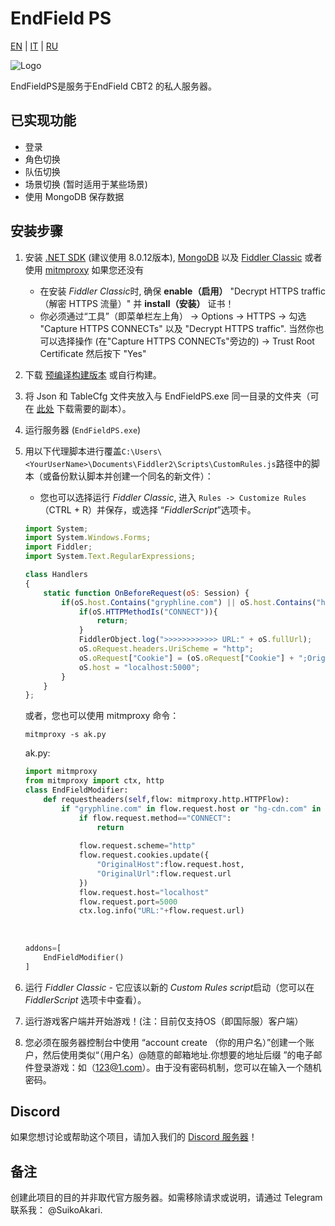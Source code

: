 # EndField PS
[EN](README.md) | [IT](docs/README_it-IT.md) | [RU](docs/README_ru-RU.md)

![Logo](https://socialify.git.ci/SuikoAkari/EndFieldPS/image?custom_description=Private+server+for+EndField&amp;description=1&amp;font=Jost&amp;forks=1&amp;issues=1&amp;language=1&amp;logo=https%3A%2F%2Farknights.wiki.gg%2Fimages%2F3%2F31%2FArknights_Endfield_logo.png&amp;name=1&amp;pattern=Circuit+Board&amp;pulls=1&amp;stargazers=1&amp;theme=Dark)

EndFieldPS是服务于EndField CBT2 的私人服务器。

## 已实现功能

* 登录
* 角色切换
* 队伍切换
* 场景切换 (暂时适用于某些场景)
* 使用 MongoDB 保存数据

## 安装步骤

1. 安装 [.NET SDK](https://dotnet.microsoft.com/en-us/download) (建议使用 8.0.12版本), [MongoDB](https://www.mongodb.com/try/download/community) 以及 [Fiddler Classic](https://www.telerik.com/fiddler/fiddler-classic) 或者使用 [mitmproxy](https://mitmproxy.org/) 如果您还没有
   * 在安装 *Fiddler Classic*时, 确保 **enable（启用）** "Decrypt HTTPS traffic（解密 HTTPS 流量）" 并 **install（安装）** 证书！
   * 你必须通过“工具”（即菜单栏左上角） -> Options -> HTTPS -> 勾选 "Capture HTTPS CONNECTs" 以及 "Decrypt HTTPS traffic". 当然你也可以选择操作 (在"Capture HTTPS CONNECTs"旁边的) -> Trust Root Certificate 然后按下 "Yes"
2. 下载 [预编译构建版本](https://github.com/SuikoAkari/EndFieldPS/releases/latest) 或自行构建。
3.  将 Json 和 TableCfg 文件夹放入与 EndFieldPS.exe 同一目录的文件夹（可在 [此处](https://github.com/PotRooms/EndFieldData/tree/main) 下载需要的副本）。
4. 运行服务器 (`EndFieldPS.exe`)
5. 用以下代理脚本进行覆盖`C:\Users\<YourUserName>\Documents\Fiddler2\Scripts\CustomRules.js`路径中的脚本（或备份默认脚本并创建一个同名的新文件）：
    * 您也可以选择运行 *Fiddler Classic*, 进入 `Rules -> Customize Rules` （CTRL + R）并保存，或选择 “*FiddlerScript*”选项卡。

    ```javascript
    import System;
    import System.Windows.Forms;
    import Fiddler;
    import System.Text.RegularExpressions;

    class Handlers
    {
        static function OnBeforeRequest(oS: Session) {
            if(oS.host.Contains("gryphline.com") || oS.host.Contains("hg-cdn.com")) {
                if(oS.HTTPMethodIs("CONNECT")){
                    return;
                }
                FiddlerObject.log(">>>>>>>>>>>> URL:" + oS.fullUrl);
                oS.oRequest.headers.UriScheme = "http";
                oS.oRequest["Cookie"] = (oS.oRequest["Cookie"] + ";OriginalHost=" + oS.host + ";OriginalUrl=" + oS.fullUrl);
                oS.host = "localhost:5000";
            }
        }
    };
    ```

    或者，您也可以使用 mitmproxy 命令：

    ```shell
    mitmproxy -s ak.py
    ```

    ak.py:

    ```py
    import mitmproxy
    from mitmproxy import ctx, http
    class EndFieldModifier:
        def requestheaders(self,flow: mitmproxy.http.HTTPFlow):
            if "gryphline.com" in flow.request.host or "hg-cdn.com" in flow.request.host:
                if flow.request.method=="CONNECT":
                    return
                
                flow.request.scheme="http"
                flow.request.cookies.update({
                    "OriginalHost":flow.request.host,
                    "OriginalUrl":flow.request.url
                })
                flow.request.host="localhost"
                flow.request.port=5000
                ctx.log.info("URL:"+flow.request.url)
                
                
                
    addons=[
        EndFieldModifier()
    ]
    ```

6. 运行 *Fiddler Classic* - 它应该以新的 *Custom Rules script*启动（您可以在 *FiddlerScript* 选项卡中查看）。
7. 运行游戏客户端并开始游戏！(注：目前仅支持OS（即国际服）客户端）
8. 您必须在服务器控制台中使用 “account create （你的用户名）”创建一个账户，然后使用类似“（用户名）@随意的邮箱地址.你想要的地址后缀 ”的电子邮件登录游戏：如（123@1.com）。由于没有密码机制，您可以在输入一个随机密码。

## Discord

如果您想讨论或帮助这个项目，请加入我们的 [Discord 服务器](https://discord.gg/gPvqhfdMU6)！

## 备注

创建此项目的目的并非取代官方服务器。如需移除请求或说明，请通过 Telegram 联系我： @SuikoAkari.
